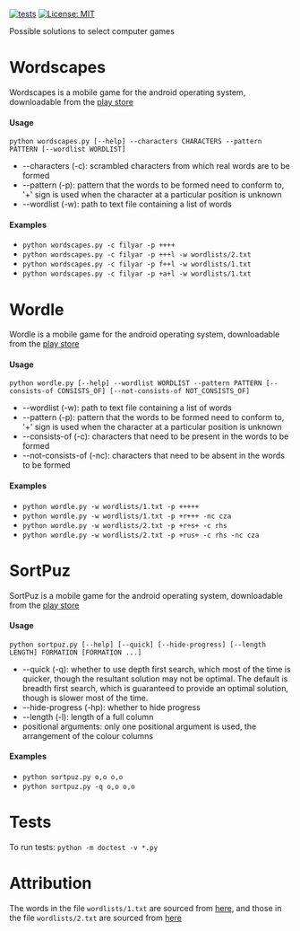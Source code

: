 [![tests](https://github.com/onyonkaclifford/computer-games-probable-solutions/actions/workflows/tests.yml/badge.svg?branch=main)](https://github.com/onyonkaclifford/computer-games-probable-solutions/actions/workflows/tests.yml)
[![License: MIT](https://img.shields.io/badge/license-MIT-green.svg)](https://github.com/onyonkaclifford/wordscapes/blob/main/LICENSE)

Possible solutions to select computer games

# Wordscapes

Wordscapes is a mobile game for the android operating system, downloadable from the
[play store](https://play.google.com/store/apps/details?id=com.peoplefun.wordcross)

#### Usage

`python wordscapes.py [--help] --characters CHARACTERS --pattern PATTERN [--wordlist WORDLIST]`

- --characters (-c): scrambled characters from which real words are to be formed
- --pattern (-p): pattern that the words to be formed need to conform to, '+' sign is used when the character at a
particular position is unknown
- --wordlist (-w): path to text file containing a list of words

#### Examples

- `python wordscapes.py -c filyar -p ++++`
- `python wordscapes.py -c filyar -p +++l -w wordlists/2.txt`
- `python wordscapes.py -c filyar -p f++l -w wordlists/1.txt`
- `python wordscapes.py -c filyar -p +a+l -w wordlists/1.txt`

# Wordle

Wordle is a mobile game for the android operating system, downloadable from the
[play store](https://play.google.com/store/apps/details?id=com.wekele.words)

#### Usage

`python wordle.py [--help] --wordlist WORDLIST --pattern PATTERN [--consists-of CONSISTS_OF] [--not-consists-of NOT_CONSISTS_OF]`

- --wordlist (-w): path to text file containing a list of words
- --pattern (-p): pattern that the words to be formed need to conform to, '+' sign is used when the character at a
  particular position is unknown
- --consists-of (-c): characters that need to be present in the words to be formed
- --not-consists-of (-nc): characters that need to be absent in the words to be formed

#### Examples

- `python wordle.py -w wordlists/1.txt -p +++++`
- `python wordle.py -w wordlists/1.txt -p +r+++ -nc cza`
- `python wordle.py -w wordlists/2.txt -p +r+s+ -c rhs`
- `python wordle.py -w wordlists/2.txt -p +rus+ -c rhs -nc cza`

# SortPuz

SortPuz is a mobile game for the android operating system, downloadable from the
[play store](https://play.google.com/store/apps/details?id=sortpuz.water.sort.puzzle.game)

#### Usage

`python sortpuz.py [--help] [--quick] [--hide-progress] [--length LENGTH] FORMATION [FORMATION ...]`

- --quick (-q): whether to use depth first search, which most of the time is quicker, though the resultant solution may
  not be optimal. The default is breadth first search, which is guaranteed to provide an optimal solution, though is
  slower most of the time.
- --hide-progress (-hp): whether to hide progress
- --length (-l): length of a full column
- positional arguments: only one positional argument is used, the arrangement of the colour columns

#### Examples

- `python sortpuz.py o,o o,o`
- `python sortpuz.py -q o,o o,o`

# Tests
To run tests: `python -m doctest -v *.py`

# Attribution
The words in the file `wordlists/1.txt` are sourced from [here](https://github.com/dwyl/english-words/blob/master/words_alpha.txt),
and those in the file `wordlists/2.txt` are sourced from [here](https://www.mit.edu/~ecprice/wordlist.10000)
